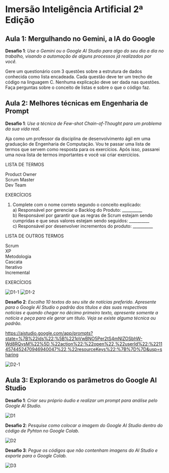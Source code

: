 # Imersão Inteligência Artificial 2ª Edição

## Aula 1: Mergulhando no Gemini, a IA do Google

**Desafio 1**: _Use o Gemini ou o Google AI Studio para algo do seu dia a dia no trabalho, visando a automação de alguns processos já realizados por você._

Gere um questionário com 3 questões sobre a estrutura de dados conhecida como lista encadeada. Cada questão deve ter um trecho de código na linguagem C.  Nenhuma explicação deve ser dada nas questões. Faça perguntas sobre o conceito de listas e sobre o que o código faz.

## Aula 2: Melhores técnicas em Engenharia de Prompt

**Desafio 1**: _Use a técnica de Few-shot Chain-of-Thought para um problema da sua vida real._

Aja como um professor da disciplina de desenvolvimento ágil em uma graduação de Engenharia de Computação. Vou te passar uma lista de termos que servem como resposta para os exercícios. Após isso, passarei uma nova lista de termos importantes e você vai criar exercícios.

LISTA DE TERMOS

Product Owner
<br>Scrum Master</br>
Dev Team

EXERCÍCIOS

1.	Complete com o nome correto segundo o conceito explicado:
<br>a) Responsável por gerenciar o Backlog do Produto: __________</br>
b) Responsável por garantir que as regras de Scrum estejam sendo cumpridas e que seus valores estejam sendo seguidos: __________
<br>c) Responsável por desenvolver incrementos do produto: __________</br>


LISTA DE OUTROS TERMOS

Scrum
<br>XP</br>
Metodologia
<br>Cascata</br>
Iterativo
<br>Incremental</br>

EXERCÍCIOS

![D1-1](https://github.com/laisab/Alura-ImersaoIA/assets/86136694/37b38b85-3094-469a-b51c-b4c3380a1c78)
![D1-2](https://github.com/laisab/Alura-ImersaoIA/assets/86136694/c219f311-ef04-4d47-9746-82b8c7b8c9d6)

**Desafio 2**: _Escolha 10 textos do seu site de notícias preferido. Apresente para o Google AI Studio o padrão dos títulos e das suas respectivas notícias e quando chegar no décimo primeiro texto, apresente somente a notícia e peça para ele gerar um título. Veja se existe alguma técnica ou padrão._

https://aistudio.google.com/app/prompts?state=%7B%22ids%22:%5B%221pVwBNO5Per2tS4mNlZOSbhW-Wd8RQysM%22%5D,%22action%22:%22open%22,%22userId%22:%22114574452470946940047%22,%22resourceKeys%22:%7B%7D%7D&usp=sharing

![D2-1](https://github.com/laisab/Alura-ImersaoIA/assets/86136694/30806915-084f-458f-915f-421f240cb79c)

## Aula 3: Explorando os parâmetros do Google AI Studio

**Desafio 1**: _Criar seu próprio áudio e realizar um prompt para análise pelo Google AI Studio._

![D1](https://github.com/laisab/Alura-ImersaoIA/assets/86136694/1411216a-fb00-4258-af3f-c386dc783c87)

**Desafio 2**: _Pesquise como colocar a imagem do Google AI Studio dentro do código de Pyhton no Google Colab._

![D2](https://github.com/laisab/Alura-ImersaoIA/assets/86136694/ac9b8d42-1d67-407b-8d3a-bccaef5fef44)

**Desafio 3**: _Pegue os códigos que não contenham imagens do AI Studio e exporte para o Google Colab._

![D3](https://github.com/laisab/Alura-ImersaoIA/assets/86136694/1d4bfbcd-6a19-434a-8079-afc5ddd729e2)
